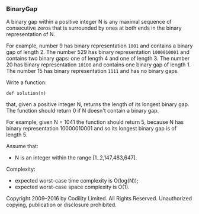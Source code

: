 ### BinaryGap

A binary gap within a positive integer N is any maximal sequence of consecutive zeros that is surrounded by ones at both ends in the binary representation of N.

For example, number 9 has binary representation `1001` and contains a binary gap of length 2. The number 529 has binary representation `1000010001` and contains two binary gaps: one of length 4 and one of length 3. The number 20 has binary representation `10100` and contains one binary gap of length 1. The number 15 has binary representation `1111` and has no binary gaps.

Write a function:

`def solution(n)`

that, given a positive integer N, returns the length of its longest binary gap. The function should return 0 if N doesn't contain a binary gap.

For example, given N = 1041 the function should return 5, because N has binary representation 10000010001 and so its longest binary gap is of length 5.

Assume that:

- N is an integer within the range [1..2,147,483,647].


Complexity:

- expected worst-case time complexity is O(log(N));
- expected worst-case space complexity is O(1).

Copyright 2009–2016 by Codility Limited. All Rights Reserved. Unauthorized copying, publication or disclosure prohibited.

